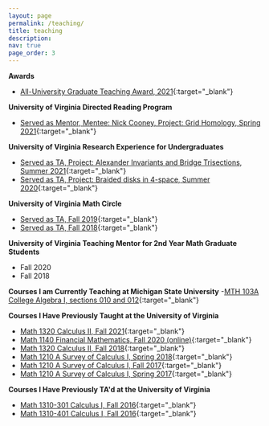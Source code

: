 ```yaml
---
layout: page
permalink: /teaching/
title: teaching
description:
nav: true
page_order: 3
---
```


**Awards**
- [All-University Graduate Teaching Award, 2021](https://math.virginia.edu/2021/04/GTA-Awards/){:target="_blank"}

**University of Virginia Directed Reading Program**
- [Served as Mentor, Mentee: Nick Cooney, Project: Grid Homology, Spring 2021](https://math.virginia.edu/drp/){:target="_blank"}

**University of Virginia Research Experience for Undergraduates**
- [Served as TA, Project: Alexander Invariants and Bridge Trisections, Summer 2021](https://uva.theopenscholar.com/reu/program){:target="_blank"}
- [Served as TA, Project: Braided disks in 4-space, Summer 2020](https://uva.theopenscholar.com/ken-ono/reu-archives-2020s-archive-2020){:target="_blank"}

**University of Virginia Math Circle**
- [Served as TA, Fall 2019](https://math.virginia.edu/2017/11/math-circle/){:target="_blank"}
- [Served as TA, Fall 2018](https://math.virginia.edu/2017/11/math-circle/){:target="_blank"}

**University of Virginia Teaching Mentor for 2nd Year Math Graduate Students**
- Fall 2020
- Fall 2018

**Courses I am Currently Teaching at Michigan State University**
-[MTH 103A College Algebra I, sections 010 and 012](https://reg.msu.edu/Courses/Search.aspx?SubjectCode=mth&Term=current&CourseNumber=103A#Results){:target="_blank"}

**Courses I Have Previously Taught at the University of Virginia**
- [Math 1320 Calculus II, Fall 2021](https://louslist.org/sectiontip.php?Semester=1218&ClassNumber=13269){:target="_blank"}
- [Math 1140 Financial Mathematics, Fall 2020 (online)](https://louslist.org/sectiontip.php?Semester=1208&ClassNumber=15477){:target="_blank"}
- [Math 1320 Calculus II, Fall 2018](https://louslist.org/sectiontip.php?Semester=1188&ClassNumber=10416){:target="_blank"}
- [Math 1210 A Survey of Calculus I, Spring 2018](https://louslist.org/sectiontip.php?Semester=1182&ClassNumber=11123){:target="_blank"}
- [Math 1210 A Survey of Calculus I, Fall 2017](https://louslist.org/sectiontip.php?Semester=1178&ClassNumber=10455){:target="_blank"}
- [Math 1210 A Survey of Calculus I, Spring 2017](https://louslist.org/sectiontip.php?Semester=1172&ClassNumber=10769){:target="_blank"}

**Courses I Have Previously TA'd at the University of Virginia**
- [Math 1310-301 Calculus I, Fall 2016](https://louslist.org/sectiontip.php?Semester=1168&ClassNumber=10804){:target="_blank"}
- [Math 1310-401 Calculus I, Fall 2016](https://louslist.org/sectiontip.php?Semester=1168&ClassNumber=10805){:target="_blank"}
